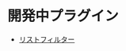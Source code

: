 # 開発中プラグイン

- [リストフィルター](https://nishizumi-lab.github.io/sample/javascript/apps/whitelist/index.html)

